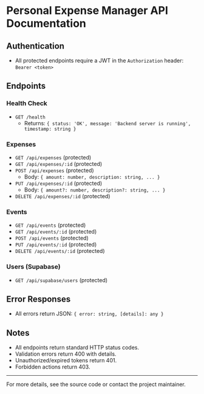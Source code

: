 # Personal Expense Manager API Documentation

## Authentication
- All protected endpoints require a JWT in the `Authorization` header: `Bearer <token>`

## Endpoints

### Health Check
- `GET /health`
  - Returns: `{ status: 'OK', message: 'Backend server is running', timestamp: string }`

### Expenses
- `GET /api/expenses` (protected)
- `GET /api/expenses/:id` (protected)
- `POST /api/expenses` (protected)
  - Body: `{ amount: number, description: string, ... }`
- `PUT /api/expenses/:id` (protected)
  - Body: `{ amount?: number, description?: string, ... }`
- `DELETE /api/expenses/:id` (protected)

### Events
- `GET /api/events` (protected)
- `GET /api/events/:id` (protected)
- `POST /api/events` (protected)
- `PUT /api/events/:id` (protected)
- `DELETE /api/events/:id` (protected)

### Users (Supabase)
- `GET /api/supabase/users` (protected)

## Error Responses
- All errors return JSON: `{ error: string, [details]: any }`

## Notes
- All endpoints return standard HTTP status codes.
- Validation errors return 400 with details.
- Unauthorized/expired tokens return 401.
- Forbidden actions return 403.

---

For more details, see the source code or contact the project maintainer.
